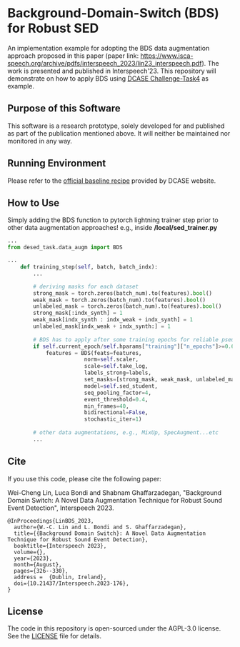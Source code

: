 # Background-Domain-Switch (BDS) for Robust SED

An implementation example for adopting the BDS data augmentation approach proposed in this paper (paper link: https://www.isca-speech.org/archive/pdfs/interspeech_2023/lin23_interspeech.pdf). The work is presented and published in Interspeech'23. This repository will demonstrate on how to apply BDS using [DCASE Challenge-Task4](https://dcase.community/challenge2022/index) as example.


## Purpose of this Software

This software is a research prototype, solely developed for and published as part of the publication mentioned above. It will neither be maintained nor monitored in any way.


## Running Environment

Please refer to the [official baseline recipe](https://github.com/DCASE-REPO/DESED_task/tree/master/recipes/dcase2022_task4_baseline) provided by DCASE website.


## How to Use

Simply adding the BDS function to pytorch lightning trainer step prior to other data augmentation approaches!
e.g., inside **/local/sed_trainer.py** 

```python
...
from desed_task.data_augm import BDS

...
	def training_step(self, batch, batch_indx):
		...

		# deriving masks for each dataset
		strong_mask = torch.zeros(batch_num).to(features).bool()
		weak_mask = torch.zeros(batch_num).to(features).bool()
		unlabeled_mask = torch.zeros(batch_num).to(features).bool()
		strong_mask[:indx_synth] = 1
		weak_mask[indx_synth : indx_weak + indx_synth] = 1
		unlabeled_mask[indx_weak + indx_synth:] = 1
		
		# BDS has to apply after some training epochs for reliable pseudo-labeling results
		if self.current_epoch/self.hparams["training"]["n_epochs"]>=0.6: # e.g., apply at latest 40% epochs
			features = BDS(feats=features,
						norm=self.scaler,
						scale=self.take_log,
						labels_strong=labels,
						set_masks=[strong_mask, weak_mask, unlabeled_mask],
						model=self.sed_student,
						seq_pooling_factor=4,
						event_threshold=0.4,
						min_frames=40,
						bidirectional=False,
						stochastic_iter=1)
		
		# other data augmentations, e.g., MixUp, SpecAugment...etc
		...
```


## Cite

If you use this code, please cite the following paper:

Wei-Cheng Lin, Luca Bondi and Shabnam Ghaffarzadegan, "Background Domain Switch: A Novel Data Augmentation Technique for Robust Sound Event Detection", Interspeech 2023.
```
@InProceedings{LinBDS_2023, 
  author={W.-C. Lin and L. Bondi and S. Ghaffarzadegan}, 
  title={{Background Domain Switch}: A Novel Data Augmentation Technique for Robust Sound Event Detection},
  booktitle={Interspeech 2023}, 
  volume={},
  year={2023}, 
  month={August}, 
  pages={326--330}, 
  address =  {Dublin, Ireland},
  doi={10.21437/Interspeech.2023-176},
}
```


## License

The code in this repository is open-sourced under the AGPL-3.0 license. See the [LICENSE](./LICENSE) file for details.

